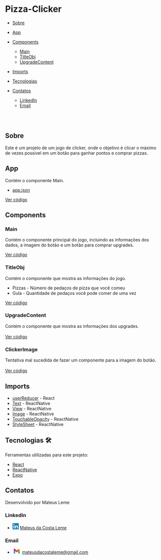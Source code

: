 # Pizza-Clicker

* [Sobre](#Sobre)

* [App](#Versões)

* [Components](#Components)
    * [Main](#Main)
    * [TitleObj](#TitleObj)
    * [UpgradeContent](#UpgradeContent)

* [Imports](#Imports)

* [Tecnologias](#Tecnologias)

* [Contatos](#Contatos)
    * [LinkedIn](#LinkedIn)
    * [Email](#Email)

<br><br>

## Sobre
Este é um projeto de um jogo de clicker, onde o objetivo é clicar o máximo de vezes possível em um botão para ganhar pontos e comprar pizzas.

## App
Contém o componente Main.<br>

- <a href="pizza-clicker\app.json">app.json</a>

<a href="pizza-clicker\App.js">Ver código</a>


## Components
### Main
Contém o componente principal do jogo, incluindo as informações dos dados, a imagem do botão e um botão para comprar upgrades.<br>

<a href="pizza-clicker\components\Main.js">Ver código</a>

### TitleObj
Contém o componente que mostra as informações do jogo.

- Pizzas - Número de pedaços de pizza que você comeu
- Gula - Quantidade de pedaços você pode comer de uma vez

<a href="pizza-clicker\components\TitleObj.js">Ver código</a>

### UpgradeContent
Contém o componente que mostra as informações dos upgrades.<br><br>
<a href="pizza-clicker\components\UpgradeContent.js">Ver código</a>

### ClickerImage
Tentativa mal sucedida de fazer um componente para a imagem do botão.<br><br>
<a href="pizza-clicker\components\ClickerImage.js">Ver código</a>

## Imports

- [userReducer](https://react.dev/reference/react/useReducer) - React
- [Text](https://reactnative.dev/docs/text) - ReactNative
- [View](https://reactnative.dev/docs/view) - ReactNative
- [Image](https://reactnative.dev/docs/image) - ReactNative
- [TouchableOpacity](https://reactnative.dev/docs/touchableopacity) - ReactNative
- [StyleSheet](https://reactnative.dev/docs/stylesheet) - ReactNative

## Tecnologias 🛠️
Ferramentas utilizadas para este projeto:
- [React](https://react.dev)
- [ReactNative](https://reactnative.dev)
- [Expo](https://www.expo.dev)

## Contatos
Desenvolvido por Mateus Leme

### LinkedIn
* <img alt="LinkedIn" title="linkedIn" src="./icons/contact/linkedin.png" width="20vw" height="20vh"> <a href="https://www.linkedin.com/in/mateus-da-costa-leme-35a5ab235/">Mateus da Costa Leme</a>

### Email
* <img alt="Gmail" title="gmail" src="./icons/contact/gmail.png" width="27vw" height="17vh"> mateusdacostaleme@gmail.com
